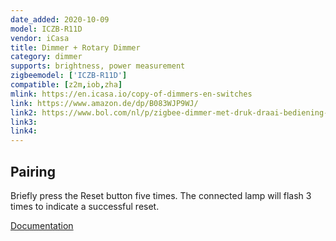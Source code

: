 ```yaml
---
date_added: 2020-10-09
model: ICZB-R11D
vendor: iCasa
title: Dimmer + Rotary Dimmer
category: dimmer
supports: brightness, power measurement
zigbeemodel: ['ICZB-R11D']
compatible: [z2m,iob,zha]
mlink: https://en.icasa.io/copy-of-dimmers-en-switches
link: https://www.amazon.de/dp/B083WJP9WJ/
link2: https://www.bol.com/nl/p/zigbee-dimmer-met-druk-draai-bediening-230v-300-600w-2-draads-fase-afsnijding-compatible-met-philips-hue-ikea-home-smart-inclusief-bypass/9200000128099337/
link3: 
link4: 
---
```


## Pairing

Briefly press the Reset button five times. The connected lamp will flash 3 times to indicate a successful reset.

[Documentation](https://help.icasa.io/portal/en/kb/dimmer)
